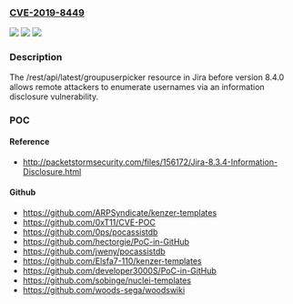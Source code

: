 ### [CVE-2019-8449](https://cve.mitre.org/cgi-bin/cvename.cgi?name=CVE-2019-8449)
![](https://img.shields.io/static/v1?label=Product&message=Jira&color=blue)
![](https://img.shields.io/static/v1?label=Version&message=%3C%208.4.0%20&color=brighgreen)
![](https://img.shields.io/static/v1?label=Vulnerability&message=Information%20Exposure&color=brighgreen)

### Description

The /rest/api/latest/groupuserpicker resource in Jira before version 8.4.0 allows remote attackers to enumerate usernames via an information disclosure vulnerability.

### POC

#### Reference
- http://packetstormsecurity.com/files/156172/Jira-8.3.4-Information-Disclosure.html

#### Github
- https://github.com/ARPSyndicate/kenzer-templates
- https://github.com/0xT11/CVE-POC
- https://github.com/0ps/pocassistdb
- https://github.com/hectorgie/PoC-in-GitHub
- https://github.com/jweny/pocassistdb
- https://github.com/Elsfa7-110/kenzer-templates
- https://github.com/developer3000S/PoC-in-GitHub
- https://github.com/sobinge/nuclei-templates
- https://github.com/woods-sega/woodswiki

